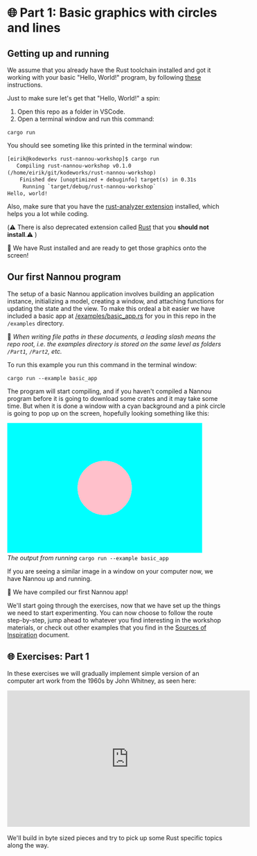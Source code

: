 # 🌐 Part 1: Basic graphics with circles and lines

## Getting up and running
We assume that you already have the Rust toolchain installed and got it working with your basic "Hello, World!" program, by following [these](https://www.rust-lang.org/learn/get-started) instructions.

Just to make sure let's get that "Hello, World!" a spin:

1. Open this repo as a folder in VSCode.
2. Open a terminal window and run this command:
```
cargo run
```

You should see someting like this printed in the terminal window:
```
[eirik@kodeworks rust-nannou-workshop]$ cargo run
   Compiling rust-nannou-workshop v0.1.0 (/home/eirik/git/kodeworks/rust-nannou-workshop)
    Finished dev [unoptimized + debuginfo] target(s) in 0.31s
     Running `target/debug/rust-nannou-workshop`
Hello, world!
```

Also, make sure that you have the [rust-analyzer extension](https://marketplace.visualstudio.com/items?itemName=rust-lang.rust-analyzer) installed, which helps you a lot while coding.

(⚠️  There is also deprecated extension called [Rust](https://marketplace.visualstudio.com/items?itemName=rust-lang.rust) that you **should not install**.⚠️  )

🎉  We have Rust installed and are ready to get those graphics onto the screen!

## Our first Nannou program
The setup of a basic Nannou application involves building an application instance, initializing a model, creating a window, and attaching functions for updating the state and the view.
To make this ordeal a bit easier we have included a basic app at [/examples/basic_app.rs](/examples/basic_app.rs) for you in this repo in the `/examples` directory.

📎 _When writing file paths in these documents, a leading slash means the repo root, i.e. the examples directory is stored on the same level as folders `/Part1`, `/Part2`, etc._

To run this example you run this command in the terminal window:
```
cargo run --example basic_app
```

The program will start compiling, and if you haven't compiled a Nannou program before it is going to download some crates and it may take some time.
But when it is done a window with a cyan background and a pink circle is going to pop up on the screen, hopefully looking something like this:

![el](/images/hello.png)
<br/>
_The output from running_ <code>cargo run --example basic_app</code>


If you are seeing a similar image in a window on your computer now, we have Nannou up and running.

🎉  We have compiled our first Nannou app!

We'll start going through the exercises, now that we have set up the things we need to start experimenting.
You can now choose to follow the route step-by-step, jump ahead to whatever you find interesting in the workshop materials, or check out other examples that you find in the [Sources of Inspiration](/texts/sources_of_inspiration.md) document.

## 🌐 Exercises: Part 1
In these exercises we will gradually implement simple version of an computer art work from the 1960s by John Whitney, as seen here:

<p align="center">
<iframe width="560" height="315" src="https://www.youtube-nocookie.com/embed/jIv-EcX9tUs?start=102" title="YouTube video player" frameborder="0" allow="accelerometer; autoplay; clipboard-write; encrypted-media; gyroscope; picture-in-picture; web-share" allowfullscreen></iframe>
</p>

We'll build in byte sized pieces and try to pick up some Rust specific topics along the way.




